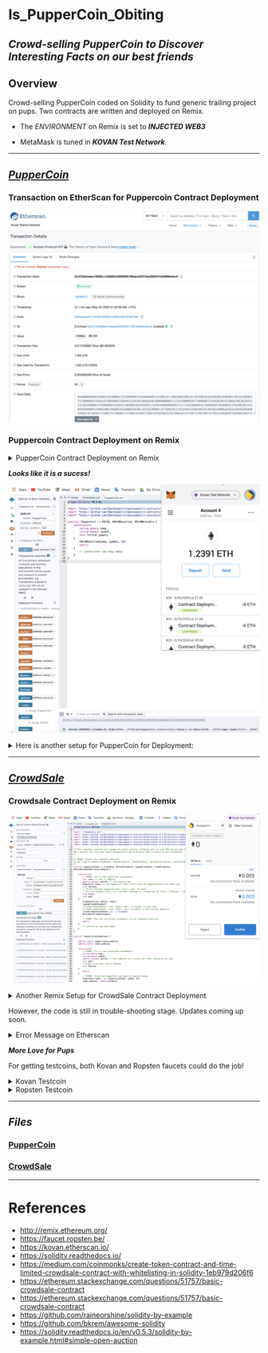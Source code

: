 # Is_PupperCoin_Obiting
## _Crowd-selling PupperCoin to Discover Interesting Facts on our best friends_

## **Overview**
Crowd-selling PupperCoin coded on Solidity to fund generic trailing project on pups. Two contracts are written and deployed on Remix. 

* The _ENVIRONMENT_ on Remix is set to _**INJECTED WEB3**_ 

* MetaMask is tuned in _**KOVAN Test Network**_.

---

## _**[PupperCoin](Code/puppercoin.sol)**_

### **Transaction on EtherScan for Puppercoin Contract Deployment**
![Transaction of puppercoin](Images/tx_etherscan_puppercoin.png)

### **Puppercoin Contract Deployment on Remix**
<details><summary>
PupperCoin Contract Deployment on Remix
</summary>

![PupperCoin Remix Deployment 1](Images/puppercoin_deploy_1.png)

</details>

_**Looks like it is a sucess!**_

![PupperCoin Remix Deployment 2](Images/puppercoin_deploy_2.png)

<details><summary>
Here is another setup for PupperCoin for Deployment:
</summary>

![PupperCoin Deployment](Images/puppercoin_setup2.png)

</details>


---
## _**[CrowdSale](Code/crowdsale.sol)**_

### **Crowdsale Contract Deployment on Remix**

![CrowdSale Deployment](Images/crowdsale_deployment.png)

<details><summary>
Another Remix Setup for CrowdSale Contract Deployment
</summary>

![CrowdSale](Images/crowdsale_setup.png)

</details>

However, the code is still in trouble-shooting stage. Updates coming up soon. 

<details><summary>
Error Message on Etherscan
</summary>

![CrowdSale](Images/crowdsale_error_etherscan.png)

</details>

_**More Love for Pups**_

For getting testcoins, both Kovan and Ropsten faucets could do the job!

<details><summary>
Kovan Testcoin
</summary>

![Kovan Faucet](Images/faucet_kovan.png)

</details>

<details><summary>
Ropsten Testcoin
</summary>

![Ropsten Faucet](Images/faucet_ropsten.png)

</details>

---
## _Files_

### [PupperCoin](Code/puppercoin.sol)

### [CrowdSale](Code/crowdsale.sol)

---

# References
* http://remix.ethereum.org/
* https://faucet.ropsten.be/
* https://kovan.etherscan.io/
* https://solidity.readthedocs.io/
* https://medium.com/coinmonks/create-token-contract-and-time-limited-crowdsale-contract-with-whitelisting-in-solidity-1eb979d206f6
* https://ethereum.stackexchange.com/questions/51757/basic-crowdsale-contract
* https://ethereum.stackexchange.com/questions/51757/basic-crowdsale-contract
* https://github.com/raineorshine/solidity-by-example
* https://github.com/bkrem/awesome-solidity
* https://solidity.readthedocs.io/en/v0.5.3/solidity-by-example.html#simple-open-auction